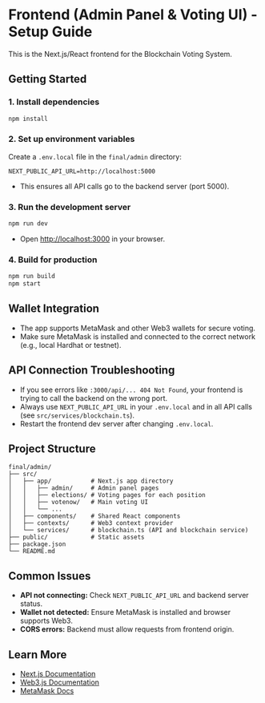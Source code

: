 # Frontend (Admin Panel & Voting UI) - Setup Guide

This is the Next.js/React frontend for the Blockchain Voting System.

## Getting Started

### 1. Install dependencies

```bash
npm install
```

### 2. Set up environment variables

Create a `.env.local` file in the `final/admin` directory:

```
NEXT_PUBLIC_API_URL=http://localhost:5000
```

- This ensures all API calls go to the backend server (port 5000).

### 3. Run the development server

```bash
npm run dev
```

- Open [http://localhost:3000](http://localhost:3000) in your browser.

### 4. Build for production

```bash
npm run build
npm start
```

## Wallet Integration

- The app supports MetaMask and other Web3 wallets for secure voting.
- Make sure MetaMask is installed and connected to the correct network (e.g., local Hardhat or testnet).

## API Connection Troubleshooting

- If you see errors like `:3000/api/... 404 Not Found`, your frontend is trying to call the backend on the wrong port.
- Always use `NEXT_PUBLIC_API_URL` in your `.env.local` and in all API calls (see `src/services/blockchain.ts`).
- Restart the frontend dev server after changing `.env.local`.

## Project Structure

```
final/admin/
├── src/
│   ├── app/           # Next.js app directory
│   │   ├── admin/     # Admin panel pages
│   │   ├── elections/ # Voting pages for each position
│   │   ├── votenow/   # Main voting UI
│   │   └── ...
│   ├── components/    # Shared React components
│   ├── contexts/      # Web3 context provider
│   └── services/      # blockchain.ts (API and blockchain service)
├── public/            # Static assets
├── package.json
└── README.md
```

## Common Issues

- **API not connecting:** Check `NEXT_PUBLIC_API_URL` and backend server status.
- **Wallet not detected:** Ensure MetaMask is installed and browser supports Web3.
- **CORS errors:** Backend must allow requests from frontend origin.

## Learn More

- [Next.js Documentation](https://nextjs.org/docs)
- [Web3.js Documentation](https://web3js.readthedocs.io/)
- [MetaMask Docs](https://docs.metamask.io/)
